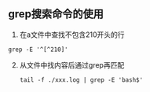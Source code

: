 ## grep搜索命令的使用
1. 在a文件中查找不包含210开头的行
```
grep -E '^[^210]'
```

2. 从文件中找内容后通过grep再匹配
   ```
   tail -f ./xxx.log | grep -E 'bash$'
   ```